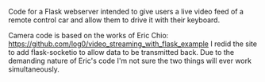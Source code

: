Code for a Flask webserver intended to give users a live video feed of a remote control car and allow them to drive it with their keyboard.

Camera code is based on the works of Eric Chio:
https://github.com/log0/video_streaming_with_flask_example
I redid the site to add flask-socketio to allow data to be transmitted back. Due to the demanding nature of Eric's code I'm not sure the two things will ever work simultaneously.
